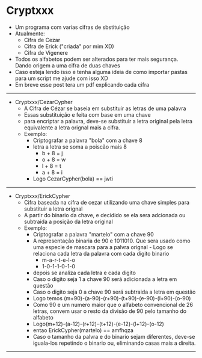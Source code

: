 # Cryptxxx
- Um programa com varias cifras de sbstituição
- Atualmente:
	- Cifra de Cezar
	- Cifra de Erick ("criada" por mim XD)
	- Cifra de Vigenere
- Todos os alfabetos podem ser alterados para ter mais segurança. Dando origem a uma cifra de duas chaves
- Caso esteja lendo isso e tenha alguma ideia de como importar pastas para um script me ajude com isso XD
- Em breve esse post tera um pdf explicando cada cifra
________________________________________________________________________________________________________
- Cryptxxx/CezarCypher
	- A Cifra de Cézar se baseia em substituir as letras de uma palavra
	- Essas substituição e feita com base em uma chave
	- para encriptar a palavra, deve-se substituir a letra original pela letra equivalente a letra orignal mais a cifra.
	- Exemplo:
		- Criptografar a palavra "bola" com a chave 8
		- letra a letra se soma a poiscão mais 8
			- b + 8 = j
			- o + 8 = w
			- l + 8 = t
			- a + 8 = i
		- Logo CezarCypher(bola) == jwti
________________________________________________________________________________________________________
- Cryptxxx/ErickCypher
	- Cifra baseada na cifra de cezar utilizando uma chave simples para substituir a letra orignal
	- A partir do binario da chave, e decidido se ela sera adcionada ou subtraida a posição da letra original
	- Exemplo:
		- Criptografar a palavra "martelo" com a chave 90
		- A representação binaria de 90 e 1011010. Que sera usado como uma especie de mascara para a palvra orignal
            	- Logo se relaciona cada letra da palavra com cada digito binario
			- m-a-r-t-e-l-o
			- 1-0-1-1-0-1-0
		- depois se analiza cada letra e cada digito
		- Caso o digito seja 1 a chave 90 será adicionada a letra em questão
		- Caso o digito seja 0 a chave 90 será subtraida a letra em questão
		- Logo temos (m+90)-(a-90)-(r+90)-(t+90)-(e-90)-(l+90)-(o-90)
		- Como 90 e um numero maior que o alfabeto convencional de 26 letras, convem usar o resto da divisão de 90 pelo tamanho do alfabeto
		- Logo(m+12)-(a-12)-(r+12)-(t+12)-(e-12)-(l+12)-(o-12)
		- entao ErickCypher(martelo) == amfhqza
		- Caso o tamanho da palvra e do binario sejam diferentes, deve-se iguala-los repetindo o binario ou, eliminando casas mais a direita.
_________________________________________________________________________________________________________

	
